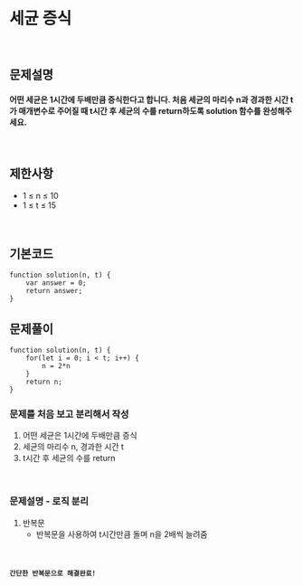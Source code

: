 # 세균 증식

<br>

## 문제설명
#### 어떤 세균은 1시간에 두배만큼 증식한다고 합니다. 처음 세균의 마리수 n과 경과한 시간 t가 매개변수로 주어질 때 t시간 후 세균의 수를 return하도록 solution 함수를 완성해주세요.

<br>

## 제한사항
* 1 ≤ n ≤ 10
* 1 ≤ t ≤ 15


<br>

## 기본코드
```
function solution(n, t) {
    var answer = 0;
    return answer;
}
```


## 문제풀이
```
function solution(n, t) {
    for(let i = 0; i < t; i++) {
        n = 2*n
    }
    return n;
}
```
### 문제를 처음 보고 분리해서 작성
1. 어떤 세균은 1시간에 두배만큼 증식
2. 세균의 마리수 n, 경과한 시간 t
3. t시간 후 세균의 수를 return
<br>

### 문제설명 - 로직 분리
1. 반복문
   - 반복문을 사용하여 t시간만큼 돌며 n을 2배씩 늘려줌


<br>

#### `간단한 반복문으로 해결완료!`

